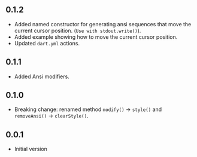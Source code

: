 
## 0.1.2
* Added named constructor for generating ansi sequences that move the
  current cursor position. (`Use with stdout.write()`).
* Added example showing how to move the current cursor position.
* Updated `dart.yml` actions.

## 0.1.1
* Added Ansi modifiers.

## 0.1.0
* Breaking change: renamed method `modify()` -> `style()` and `removeAnsi()` -> `clearStyle()`.

## 0.0.1
* Initial version
